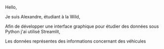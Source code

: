 Hello, 

Je suis Alexandre, étudiant à la Wild, 

Afin de développer une interface graphique pour étudier des données sous Python j'ai utilisé Streamlit, 

Les données représentes des informations concernant des véhicules
